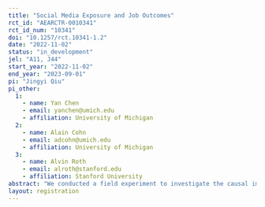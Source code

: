 ```yaml
---
title: "Social Media Exposure and Job Outcomes"
rct_id: "AEARCTR-0010341"
rct_id_num: "10341"
doi: "10.1257/rct.10341-1.2"
date: "2022-11-02"
status: "in_development"
jel: "A11, J44"
start_year: "2022-11-02"
end_year: "2023-09-01"
pi: "Jingyi Qiu"
pi_other:
  1:
    - name: Yan Chen
    - email: yanchen@umich.edu
    - affiliation: University of Michigan
  2:
    - name: Alain Cohn
    - email: adcohn@umich.edu
    - affiliation: University of Michigan
  3:
    - name: Alvin Roth
    - email: alroth@stanford.edu
    - affiliation: Stanford University
abstract: "We conducted a field experiment to investigate the causal impact of social media promotion on job market outcomes for Economics job market candidates (JMCs), with a particular focus on under-represented groups such as women, racial and ethnic minorities, and the LGBTQ+ community. We asked economist "influencers" with more than 4,500 followers on Twitter to quote-tweet a random subset of job market paper tweets on Econ Job Helper. We will subsequently measure the impact of this intervention on job market outcomes. Preliminary analysis reveals an increase in the visibility of job market papers for the treatment group, as their tweets receive higher numbers of likes, retweets, and URL clicks. Currently, job market outcomes are being collected to further analyze whether social media promotion can help JMCs receive more job interviews, fly-outs, and job offers. The results of this study will enhance our understanding of the efficacy of social media promotion in influencing job market outcomes for junior scholars, especially for those from under-represented groups in the academic job market."
layout: registration
---
```


